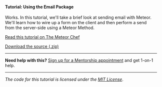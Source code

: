 #### Tutorial: Using the Email Package

Works. In this tutorial, we'll take a brief look at sending email with Meteor. We'll learn how to wire up a form on the client and then perform a send from the server-side using a Meteor Method.

[Read this tutorial on The Meteor Chef](https://themeteorchef.com/tutorials/using-the-email-package)  

[Download the source (.zip)](https://github.com/themeteorchef/using-the-email-package/archive/master.zip)

---

**Need help with this?** [Sign up for a Mentorship appointment](https://themeteorchef.com/mentorship?readme=using-the-email-package) and get 1-on-1 help.

---

_The code for this tutorial is licensed under the [MIT License](http://opensource.org/licenses/MIT)_.

